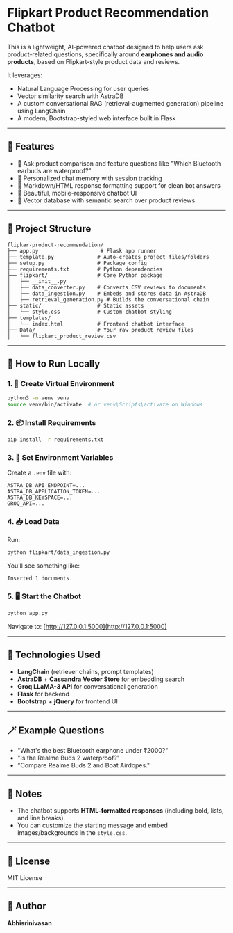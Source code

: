 # Flipkart Product Recommendation Chatbot

This is a lightweight, AI-powered chatbot designed to help users ask product-related questions, specifically around **earphones and audio products**, based on Flipkart-style product data and reviews.

It leverages:
- Natural Language Processing for user queries
- Vector similarity search with AstraDB
- A custom conversational RAG (retrieval-augmented generation) pipeline using LangChain
- A modern, Bootstrap-styled web interface built in Flask

---

## 🔧 Features
- 💬 Ask product comparison and feature questions like "Which Bluetooth earbuds are waterproof?"
- 🧠 Personalized chat memory with session tracking
- 🧾 Markdown/HTML response formatting support for clean bot answers
- 🎨 Beautiful, mobile-responsive chatbot UI
- 📁 Vector database with semantic search over product reviews

---

## 📁 Project Structure

```
flipkar-product-recommendation/
├── app.py                    # Flask app runner
├── template.py              # Auto-creates project files/folders
├── setup.py                 # Package config
├── requirements.txt         # Python dependencies
├── flipkart/                # Core Python package
│   ├── __init__.py
│   ├── data_converter.py    # Converts CSV reviews to documents
│   ├── data_ingestion.py    # Embeds and stores data in AstraDB
│   ├── retrieval_generation.py # Builds the conversational chain
├── static/                  # Static assets
│   └── style.css            # Custom chatbot styling
├── templates/
│   └── index.html           # Frontend chatbot interface
├── Data/                    # Your raw product review files
│   └── flipkart_product_review.csv
```

---

## 🚀 How to Run Locally

### 1. 🧪 Create Virtual Environment
```bash
python3 -m venv venv
source venv/bin/activate  # or venv\Scripts\activate on Windows
```

### 2. 📦 Install Requirements
```bash
pip install -r requirements.txt
```

### 3. 🔑 Set Environment Variables
Create a `.env` file with:
```
ASTRA_DB_API_ENDPOINT=...
ASTRA_DB_APPLICATION_TOKEN=...
ASTRA_DB_KEYSPACE=...
GROQ_API=...
```

### 4. 📥 Load Data
Run:
```bash
python flipkart/data_ingestion.py
```
You’ll see something like:
```
Inserted 1 documents.
```

### 5. 🖥️ Start the Chatbot
```bash
python app.py
```
Navigate to: [http://127.0.0.1:5000](http://127.0.0.1:5000)

---

## 🧠 Technologies Used
- **LangChain** (retriever chains, prompt templates)
- **AstraDB** + **Cassandra Vector Store** for embedding search
- **Groq LLaMA-3 API** for conversational generation
- **Flask** for backend
- **Bootstrap** + **jQuery** for frontend UI

---

## 🪄 Example Questions
- "What's the best Bluetooth earphone under ₹2000?"
- "Is the Realme Buds 2 waterproof?"
- "Compare Realme Buds 2 and Boat Airdopes."

---

## 📌 Notes
- The chatbot supports **HTML-formatted responses** (including bold, lists, and line breaks).
- You can customize the starting message and embed images/backgrounds in the `style.css`.

---

## 📃 License
MIT License

---

## 👤 Author
**Abhisrinivasan**
